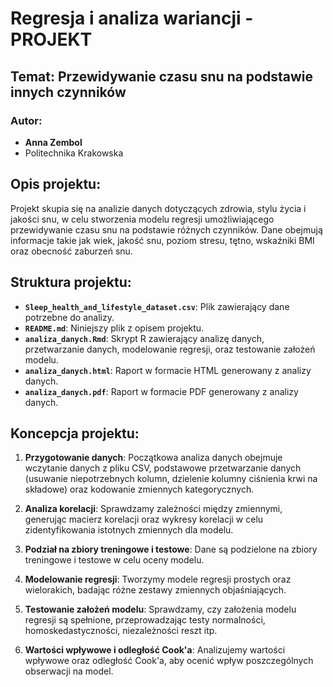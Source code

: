 # Regresja i analiza wariancji - PROJEKT

## Temat: Przewidywanie czasu snu na podstawie innych czynników

### Autor:
- **Anna Zembol**
- Politechnika Krakowska

## Opis projektu:

Projekt skupia się na analizie danych dotyczących zdrowia, stylu życia i jakości snu, w celu stworzenia modelu regresji umożliwiającego przewidywanie czasu snu na podstawie różnych czynników. Dane obejmują informacje takie jak wiek, jakość snu, poziom stresu, tętno, wskaźniki BMI oraz obecność zaburzeń snu.

## Struktura projektu:

- **`Sleep_health_and_lifestyle_dataset.csv`**: Plik zawierający dane potrzebne do analizy.
- **`README.md`**: Niniejszy plik z opisem projektu.
- **`analiza_danych.Rmd`**: Skrypt R zawierający analizę danych, przetwarzanie danych, modelowanie regresji, oraz testowanie założeń modelu.
- **`analiza_danych.html`**: Raport w formacie HTML generowany z analizy danych.
- **`analiza_danych.pdf`**: Raport w formacie PDF generowany z analizy danych.

## Koncepcja projektu:

1. **Przygotowanie danych**: Początkowa analiza danych obejmuje wczytanie danych z pliku CSV, podstawowe przetwarzanie danych (usuwanie niepotrzebnych kolumn, dzielenie kolumny ciśnienia krwi na składowe) oraz kodowanie zmiennych kategorycznych.
   
2. **Analiza korelacji**: Sprawdzamy zależności między zmiennymi, generując macierz korelacji oraz wykresy korelacji w celu zidentyfikowania istotnych zmiennych dla modelu.

3. **Podział na zbiory treningowe i testowe**: Dane są podzielone na zbiory treningowe i testowe w celu oceny modelu.

4. **Modelowanie regresji**: Tworzymy modele regresji prostych oraz wielorakich, badając różne zestawy zmiennych objaśniających.

5. **Testowanie założeń modelu**: Sprawdzamy, czy założenia modelu regresji są spełnione, przeprowadzając testy normalności, homoskedastyczności, niezależności reszt itp.

6. **Wartości wpływowe i odległość Cook'a**: Analizujemy wartości wpływowe oraz odległość Cook'a, aby ocenić wpływ poszczególnych obserwacji na model.
